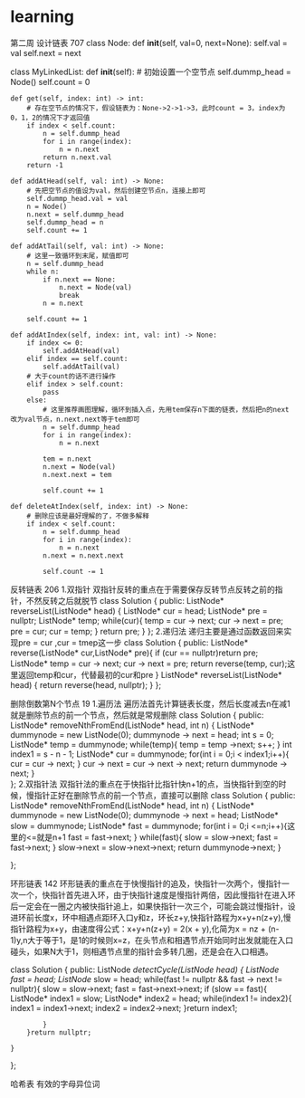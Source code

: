 # learning
第二周
设计链表 707
class Node:
    def __init__(self, val=0, next=None):
        self.val = val
        self.next = next

class MyLinkedList:
    def __init__(self):
        # 初始设置一个空节点
        self.dummp_head = Node()
        self.count = 0

    def get(self, index: int) -> int:
        # 存在空节点的情况下，假设链表为：None->2->1->3，此时count = 3，index为0，1，2的情况下才返回值
        if index < self.count:
            n = self.dummp_head
            for i in range(index):
                n = n.next
            return n.next.val
        return -1

    def addAtHead(self, val: int) -> None:
        # 先把空节点的值设为val，然后创建空节点n，连接上即可
        self.dummp_head.val = val
        n = Node()
        n.next = self.dummp_head
        self.dummp_head = n
        self.count += 1

    def addAtTail(self, val: int) -> None:
        # 这里一致循环到末尾，赋值即可
        n = self.dummp_head
        while n:
            if n.next == None:
                n.next = Node(val)
                break
            n = n.next

        self.count += 1

    def addAtIndex(self, index: int, val: int) -> None:
        if index <= 0:
            self.addAtHead(val)
        elif index == self.count:
            self.addAtTail(val)
        # 大于count的话不进行操作
        elif index > self.count:
            pass
        else:
            # 这里推荐画图理解，循环到插入点，先用tem保存n下面的链表，然后把n的next改为val节点，n.next.next等于tem即可
            n = self.dummp_head
            for i in range(index):
                n = n.next

            tem = n.next
            n.next = Node(val)
            n.next.next = tem
                   
            self.count += 1

    def deleteAtIndex(self, index: int) -> None:
        # 删除应该是最好理解的了，不做多解释
        if index < self.count:
            n = self.dummp_head
            for i in range(index):
                n = n.next
            n.next = n.next.next
      
            self.count -= 1
   
  反转链表 206
  1.双指针
  双指针反转的重点在于需要保存反转节点反转之前的指针，不然反转之后就脱节
  class Solution {
public:
    ListNode* reverseList(ListNode* head) {
        ListNode* cur = head;
        ListNode* pre = nullptr;
        ListNode* temp;
        while(cur){
            temp = cur -> next;
            cur -> next = pre;
            pre = cur;
            cur = temp;
        }
        return pre;
    }
};
2.递归法
递归主要是通过函数返回来实现pre = cur ,cur = tmep这一步
class Solution {
public:
    ListNode* reverse(ListNode* cur,ListNode* pre){
        if (cur == nullptr)return pre;
        ListNode* temp = cur -> next;
        cur -> next = pre;
        return reverse(temp, cur);这里返回temp和cur，代替最初的cur和pre
    }
    ListNode* reverseList(ListNode* head) {
        return reverse(head, nullptr);
    }
};

删除倒数第N个节点 19
1.遍历法
遍历法首先计算链表长度，然后长度减去n在减1就是删除节点的前一个节点，然后就是常规删除
class Solution {
public:
    ListNode* removeNthFromEnd(ListNode* head, int n) {
        ListNode* dummynode = new ListNode(0);
        dummynode -> next = head;
        int s = 0;
        ListNode* temp = dummynode;
        while(temp){
            temp = temp ->next;
            s++;
        }
        int index1 = s - n - 1;
        ListNode* cur = dummynode;
        for(int i = 0;i < index1;i++){
            cur = cur -> next;
        }
        cur -> next = cur -> next -> next;
        return dummynode -> next;
    }   
};
2.双指针法
双指针法的重点在于快指针比指针快n+1的点，当快指针到空的时候，慢指针正好在删除节点的前一个节点，直接可以删除
class Solution {
public:
    ListNode* removeNthFromEnd(ListNode* head, int n) {
        ListNode* dummynode = new ListNode(0);
        dummynode -> next = head;
        ListNode* slow = dummynode;
        ListNode* fast = dummynode;
        for(int i = 0;i <=n;i++){这里的<=就是n+1
            fast = fast->next;
        }
        while(fast){
            slow = slow->next;
            fast = fast->next;
        }
        slow->next = slow->next->next;
        return dummynode->next;
    }
        
};


环形链表 142
环形链表的重点在于快慢指针的追及，快指针一次两个，慢指针一次一个，快指针首先进入环，由于快指针速度是慢指针两倍，因此慢指针在进入环后一定会在一圈之内被快指针追上，如果快指针一次三个，可能会跳过慢指针，设进环前长度x，环中相遇点距环入口y和z，环长z+y,快指针路程为x+y+n(z+y),慢指针路程为x+y，由速度得公式：x+y+n(z+y) = 2(x + y),化简为x = nz + (n-1)y,n大于等于1，是1的时候则x=z，在头节点和相遇节点开始同时出发就能在入口碰头，如果N大于1，则相遇节点里的指针会多转几圈，还是会在入口相遇。


class Solution {
public:
    ListNode *detectCycle(ListNode *head) {
        ListNode* fast = head;
        ListNode* slow = head;
        while(fast != nullptr && fast -> next != nullptr){
            slow = slow->next;
            fast = fast->next->next;
            if (slow == fast){
                ListNode* index1 = slow;
                ListNode* index2 = head;
                while(index1 != index2){
                    index1 = index1->next;
                    index2 = index2->next;
                }return index1;

            }
        }return nullptr;
        
    }
};

哈希表
有效的字母异位词

